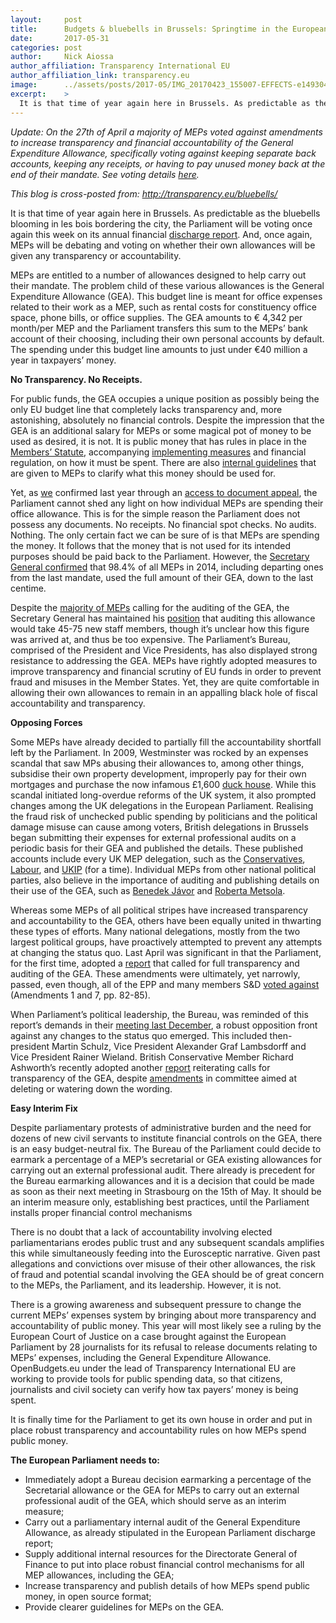 ```yaml
---
layout:     post
title:      Budgets & bluebells in Brussels: Springtime in the European Parliament
date:       2017-05-31
categories: post
author:     Nick Aiossa
author_affiliation: Transparency International EU
author_affiliation_link: transparency.eu
image:      ../assets/posts/2017-05/IMG_20170423_155007-EFFECTS-e1493043619874-1170x684.jpg
excerpt:    >
  It is that time of year again here in Brussels. As predictable as the bluebells blooming in les bois bordering the city, the Parliament will be voting once again this week on its annual financial discharge report. And, once again, MEPs will be debating and voting on whether their own allowances will be given any transparency or accountability.
---
```


*Update: On the 27th of April a majority of MEPs voted against amendments to increase transparency and financial accountability of the General Expenditure Allowance, specifically voting against keeping separate back accounts, keeping any receipts, or having to pay unused money back at the end of their mandate. See voting details [here](http://transparency.eu/wp-content/uploads/2017/05/AM1_all-parts_RCV.pdf).*

*This blog is cross-posted from: http://transparency.eu/bluebells/*

It is that time of year again here in Brussels. As predictable as the bluebells blooming in les bois bordering the city, the Parliament will be voting once again this week on its annual financial [discharge report](http://www.europarl.europa.eu/sides/getDoc.do?pubRef=-%2f%2fEP%2f%2fTEXT%2bREPORT%2bA8-2017-0153%2b0%2bDOC%2bXML%2bV0%2f%2fEN&language=EN). And, once again, MEPs will be debating and voting on whether their own allowances will be given any transparency or accountability.

MEPs are entitled to a number of allowances designed to help carry out their mandate. The problem child of these various allowances is the General Expenditure Allowance (GEA). This budget line is meant for office expenses related to their work as a MEP, such as rental costs for constituency office space, phone bills, or office supplies. The GEA amounts to € 4,342 per month/per MEP and the Parliament transfers this sum to the MEPs’ bank account of their choosing, including their own personal accounts by default. The spending under this budget line amounts to just under €40 million a year in taxpayers’ money.

**No Transparency. No Receipts.**

For public funds, the GEA occupies a unique position as possibly being the only EU budget line that completely lacks transparency and, more astonishing, absolutely no financial controls. Despite the impression that the GEA is an additional salary for MEPs or some magical pot of money to be used as desired, it is not. It is public money that has rules in place in the [Members’ Statute](http://eur-lex.europa.eu/legal-content/EN/ALL/?uri=CELEX%3A32005Q0684), accompanying [implementing measures](http://eur-lex.europa.eu/legal-content/EN/TXT/?uri=CELEX%3A32009D0713(01)) and financial regulation, on how it must be spent. There are also [internal guidelines](https://transparency.eu/wp-content/uploads/2017/04/list-of-expenses-GEA.pdf) that are given to MEPs to clarify what this money should be used for.  

Yet, as [we](http://transparency.eu/wp-content/uploads/2017/01/Response-to-the-appeal.pdf) confirmed last year through an [access to document appeal](http://transparency.eu/wp-content/uploads/2017/01/EP-confirmatory-request_Transparency-International-EU-Office.pdf), the Parliament cannot shed any light on how individual MEPs are spending their office allowance. This is for the simple reason the Parliament does not possess any documents. No receipts. No financial spot checks. No audits. Nothing. The only certain fact we can be sure of is that MEPs are spending the money. It follows that the money that is not used for its intended purposes should be paid back to the Parliament. However, the [Secretary General confirmed](https://polcms.secure.europarl.europa.eu/cmsdata/95161/NT%20SG%20CONT%20Questionnaire%20Discharge%202014%20final.pdf) that 98.4% of all MEPs in 2014, including departing ones from the last mandate, used the full amount of their GEA, down to the last centime.

Despite the [majority of MEPs](http://www.europarl.europa.eu/sides/getDoc.do?pubRef=-//EP//TEXT+TA+P8-TA-2016-0150+0+DOC+XML+V0//EN&language=EN) calling for the auditing of the GEA, the Secretary General has maintained his [position](https://euobserver.com/institutional/130683) that auditing this allowance would take 45-75 new staff members, though it’s unclear how this figure was arrived at, and thus be too expensive. The Parliament’s Bureau, comprised of the President and Vice Presidents, has also displayed strong resistance to addressing the GEA. MEPs have rightly adopted measures to improve transparency and financial scrutiny of EU funds in order to prevent fraud and misuses in the Member States. Yet, they are quite comfortable in allowing their own allowances to remain in an appalling black hole of fiscal accountability and transparency.  

**Opposing Forces**

Some MEPs have already decided to partially fill the accountability shortfall left by the Parliament. In 2009, Westminster was rocked by an expenses scandal that saw MPs abusing their allowances to, among other things, subsidise their own property development, improperly pay for their own mortgages and purchase the now infamous £1,600 [duck house](http://www.telegraph.co.uk/news/newstopics/mps-expenses/5357568/MPs-expenses-Sir-Peter-Viggers-claimed-for-1600-floating-duck-island.html). While this scandal initiated long-overdue reforms of the UK system, it also prompted changes among the UK delegations in the European Parliament. Realising the fraud risk of unchecked public spending by politicians and the political damage misuse can cause among voters, British delegations in Brussels began submitting their expenses for external professional audits on a periodic basis for their GEA and published the details. These published accounts include every UK MEP delegation, such as the [Conservatives](http://conservativeeurope.com/MEP-Expenses), [Labour](http://www.eurolabour.org.uk/transparency), and [UKIP](http://www.ukipmeps.org/mypage_16_tr.html) (for a time). Individual MEPs from other national political parties, also believe in the importance of auditing and publishing details on their use of the GEA, such as [Benedek Jávor](http://javorbenedek.hu/en/transparency/office-expenditure/) and [Roberta Metsola](http://robertametsola.eu/transparency/).

Whereas some MEPs of all political stripes have increased transparency and accountability to the GEA, others have been equally united in thwarting these types of efforts. Many national delegations, mostly from the two largest political groups, have proactively attempted to prevent any attempts at changing the status quo. Last April was significant in that the Parliament, for the first time, adopted a [report](http://www.europarl.europa.eu/sides/getDoc.do?pubRef=-//EP//TEXT+TA+P8-TA-2016-0150+0+DOC+XML+V0//EN&language=EN) that called for full transparency and auditing of the GEA. These amendments were ultimately, yet narrowly, passed, even though, all of the EPP and many members S&D [voted against](http://www.europarl.europa.eu/sides/getDoc.do?pubRef=-//EP//NONSGML+PV+20160428+RES-RCV+DOC+PDF+V0//EN&language=EN) (Amendments 1 and 7, pp. 82-85).

When Parliament’s political leadership, the Bureau, was reminded of this report’s demands in their [meeting last December](http://www.europarl.europa.eu/RegData/organes/bureau/proces_verbal/2016/12-12/BUR_PV(2016)12-12_EN.pdf), a robust opposition front against any changes to the status quo emerged. This included then-president Martin Schulz, Vice President Alexander Graf Lambsdorff and Vice President Rainer Wieland. British Conservative Member Richard Ashworth’s recently adopted another [report](http://www.europarl.europa.eu/sides/getDoc.do?type=TA&language=EN&reference=P8-TA-2017-0114) reiterating calls for transparency of the GEA, despite [amendments](http://www.europarl.europa.eu/sides/getDoc.do?type=TA&language=EN&reference=P8-TA-2017-0114) in committee aimed at deleting or watering down the wording.

**Easy Interim Fix**

Despite parliamentary protests of administrative burden and the need for dozens of new civil servants to institute financial controls on the GEA, there is an easy budget-neutral fix. The Bureau of the Parliament could decide to earmark a percentage of a MEP’s secretarial or GEA existing allowances for carrying out an external professional audit. There already is precedent for the Bureau earmarking allowances and it is a decision that could be made as soon as their next meeting in Strasbourg on the 15th of May. It should be an interim measure only, establishing best practices, until the Parliament installs proper financial control mechanisms

There is no doubt that a lack of accountability involving elected parliamentarians erodes public trust and any subsequent scandals amplifies this while simultaneously feeding into the Eurosceptic narrative. Given past allegations and convictions over misuse of their other allowances, the risk of fraud and potential scandal involving the GEA should be of great concern to the MEPs, the Parliament, and its leadership. However, it is not.

There is a growing awareness and subsequent pressure to change the current MEPs’ expenses system by bringing about more transparency and accountability of public money. This year will most likely see a ruling by the European Court of Justice on a case brought against the European Parliament by 28 journalists for its refusal to release documents relating to MEPs’ expenses, including the General Expenditure Allowance. OpenBudgets.eu under the lead of Transparency International EU are working to provide tools for public spending data, so that citizens, journalists and civil society can verify how tax payers’ money is being spent.

It is finally time for the Parliament to get its own house in order and put in place robust transparency and accountability rules on how MEPs spend public money.

**The European Parliament needs to:**

* Immediately adopt a Bureau decision earmarking a percentage of the Secretarial allowance or the GEA for MEPs to carry out an external professional audit of the GEA, which should serve as an interim measure;
* Carry out a parliamentary internal audit of the General Expenditure Allowance, as already stipulated in the European Parliament discharge report;
* Supply additional internal resources for the Directorate General of Finance to put into place robust financial control mechanisms for all MEP allowances, including the GEA;
* Increase transparency and publish details of how MEPs spend public money, in open source format;
* Provide clearer guidelines for MEPs on the GEA.
